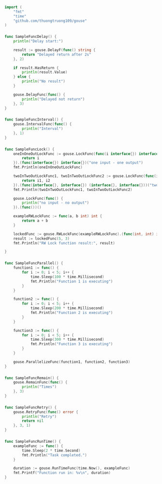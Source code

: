 
# <Badge style='font-size: 1.8rem; text-shadow: 1px 1px 2px rgba(0, 0, 0, 0.3); padding: 0.25rem 0.75rem 0.25rem 0;' type='info' text='🔖 Function' />


```go
import (
	"fmt"
	"time"
	"github.com/thuongtruong109/gouse"
)
```

### <Badge style='font-size: 1.1rem;' type='tip' text='1. sample func delay' />



```go
func SampleFuncDelay() {
	println("Delay start:")

	result := gouse.DelayF(func() string {
		return "Delayed return after 2s"
	}, 2)

	if result.HasReturn {
		println(result.Value)
	} else {
		println("No result")
	}

	gouse.DelayFunc(func() {
		println("Delayed not return")
	}, 3)
}
```

### <Badge style='font-size: 1.1rem;' type='tip' text='2. sample func interval' />



```go
func SampleFuncInterval() {
	gouse.IntervalFunc(func() {
		println("Interval")
	}, 1)
}
```

### <Badge style='font-size: 1.1rem;' type='tip' text='3. sample func lock' />



```go
func SampleFuncLock() {
	oneInOneOutLockFunc := gouse.LockFunc(func(i interface{}) interface{} {
		return i
	}).(func(interface{}) interface{})("one input - one output")
	fmt.Println(oneInOneOutLockFunc)

	twoInTwoOutLockFunc1, twoInTwoOutLockFunc2 := gouse.LockFunc(func(i1, i2 interface{}) (interface{}, interface{}) {
		return i1, i2
	}).(func(interface{}, interface{}) (interface{}, interface{}))("two input - two output (a)", "two input - two output (b)")
	fmt.Println(twoInTwoOutLockFunc1, twoInTwoOutLockFunc2)

	gouse.LockFunc(func() {
		println("no input - no output")
	}).(func())()

	exampleRWLockFunc := func(a, b int) int {
		return a + b
	}

	lockedFunc := gouse.RWLockFunc(exampleRWLockFunc).(func(int, int) int)
	result := lockedFunc(5, 3)
	fmt.Println("RW Lock function result:", result)

}
```

### <Badge style='font-size: 1.1rem;' type='tip' text='4. sample func parallel' />



```go
func SampleFuncParallel() {
	function1 := func() {
		for i := 0; i < 5; i++ {
			time.Sleep(100 * time.Millisecond)
			fmt.Println("Function 1 is executing")
		}
	}

	function2 := func() {
		for i := 0; i < 5; i++ {
			time.Sleep(200 * time.Millisecond)
			fmt.Println("Function 2 is executing")
		}
	}

	function3 := func() {
		for i := 0; i < 5; i++ {
			time.Sleep(300 * time.Millisecond)
			fmt.Println("Function 3 is executing")
		}
	}

	gouse.ParallelizeFunc(function1, function2, function3)
}
```

### <Badge style='font-size: 1.1rem;' type='tip' text='5. sample func remain' />



```go
func SampleFuncRemain() {
	gouse.RemainFunc(func() {
		println("Times")
	}, 3)
}
```

### <Badge style='font-size: 1.1rem;' type='tip' text='6. sample func retry' />



```go
func SampleFuncRetry() {
	gouse.RetryFunc(func() error {
		println("Retry")
		return nil
	}, 3, 1)
}
```

### <Badge style='font-size: 1.1rem;' type='tip' text='7. sample func run time' />



```go
func SampleFuncRunTime() {
	exampleFunc := func() {
		time.Sleep(2 * time.Second)
		fmt.Println("Task completed.")
	}

	duration := gouse.RunTimeFunc(time.Now(), exampleFunc)
	fmt.Printf("Function run in: %v\n", duration)
}
```
